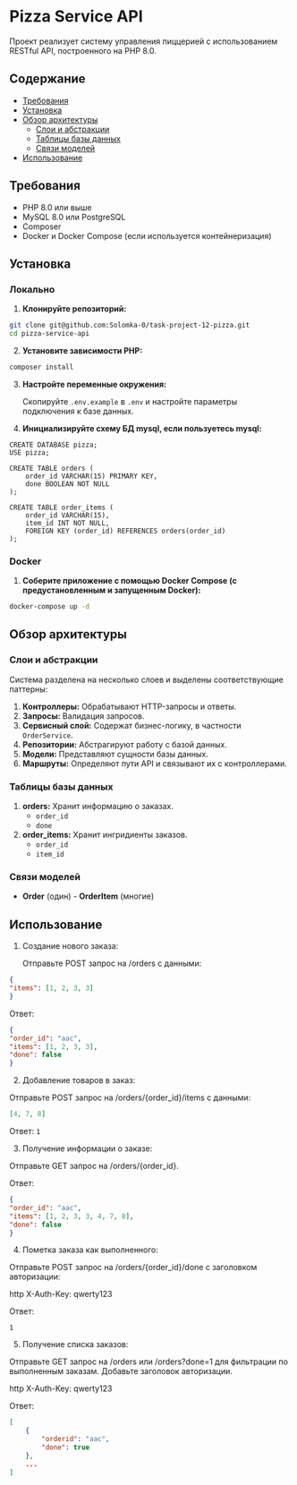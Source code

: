 # Pizza Service API

Проект реализует систему управления пиццерией с использованием RESTful API, построенного на PHP 8.0.

## Содержание

- [Требования](#требования)
- [Установка](#установка)
- [Обзор архитектуры](#обзор-архитектуры)
    - [Слои и абстракции](#слои-и-абстракции)
    - [Таблицы базы данных](#таблицы-базы-данных)
    - [Связи моделей](#связи-моделей)
- [Использование](#использование)

## Требования

- PHP 8.0 или выше
- MySQL 8.0 или PostgreSQL
- Composer
- Docker и Docker Compose (если используется контейнеризация)

## Установка

### Локально
1. **Клонируйте репозиторий:**
```bash
git clone git@github.com:Solomka-0/task-project-12-pizza.git
cd pizza-service-api
```
2. **Установите зависимости PHP:**
```bash 
composer install
```
3. **Настройте переменные окружения:**

   Скопируйте `.env.example` в `.env` и настройте параметры подключения к базе данных.

4. **Инициализируйте схему БД mysql, если пользуетесь mysql:**
```mysql 
CREATE DATABASE pizza;
USE pizza;

CREATE TABLE orders (
    order_id VARCHAR(15) PRIMARY KEY,
    done BOOLEAN NOT NULL
);

CREATE TABLE order_items (
    order_id VARCHAR(15),
    item_id INT NOT NULL,
    FOREIGN KEY (order_id) REFERENCES orders(order_id)
);
```
### Docker
1. **Соберите приложение с помощью Docker Compose (c предустановленным и запущенным Docker):**
```bash 
docker-compose up -d
```
## Обзор архитектуры

### Слои и абстракции

Система разделена на несколько слоев и выделены соответствующие паттерны:

1. **Контроллеры:** Обрабатывают HTTP-запросы и ответы.
2. **Запросы:** Валидация запросов.
3. **Сервисный слой:** Содержат бизнес-логику, в частности `OrderService`.
4. **Репозитории:** Абстрагируют работу с базой данных.
5. **Модели:** Представляют сущности базы данных.
7. **Маршруты:** Определяют пути API и связывают их с контроллерами.

### Таблицы базы данных

1. **orders:** Хранит информацию о заказах.
    - `order_id`
    - `done`
3. **order_items:** Хранит ингридиенты заказов.
    - `order_id`
    - `item_id`

### Связи моделей

- **Order** (один) - **OrderItem** (многие)

## Использование

1. Создание нового заказа:

   Отправьте POST запрос на /orders с данными:

```json
{
"items": [1, 2, 3, 3]
}
```
Ответ: 
```json
{
"order_id": "aac",
"items": [1, 2, 3, 3],
"done": false
}
```
2. Добавление товаров в заказ:

Отправьте POST запрос на /orders/{order_id}/items с данными:

```json
[4, 7, 8]
```
Ответ:
```1```

3. Получение информации о заказе:

Отправьте GET запрос на /orders/{order_id}.

Ответ:
```json
{
"order_id": "aac",
"items": [1, 2, 3, 3, 4, 7, 8],
"done": false
}
```
4. Пометка заказа как выполненного:

Отправьте POST запрос на /orders/{order_id}/done с заголовком авторизации:

http
X-Auth-Key: qwerty123

Ответ:

```
1
```

5. Получение списка заказов:

Отправьте GET запрос на /orders или /orders?done=1 для фильтрации по выполненным заказам. Добавьте заголовок авторизации.

http
X-Auth-Key: qwerty123

Ответ:

```json
[
    {
        "orderid": "aac",
        "done": true
    },
    ...
]
```